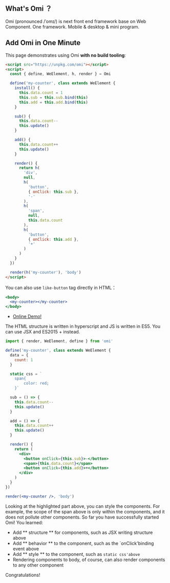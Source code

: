 ## What's Omi ？

Omi (pronounced /ˈomɪ/) is next front end framework base on Web Component. One framework. Mobile & desktop & mini program.

## Add Omi in One Minute

This page demonstrates using Omi **with no build tooling**:

```html
<script src="https://unpkg.com/omi"></script>
<script>
  const { define, WeElement, h, render } = Omi

  define('my-counter', class extends WeElement {
    install() {
      this.data.count = 1
      this.sub = this.sub.bind(this)
      this.add = this.add.bind(this)
    }

    sub() {
      this.data.count--
      this.update()
    }

    add() {
      this.data.count++
      this.update()
    }

    render() {
      return h(
        'div',
        null,
        h(
          'button',
          { onClick: this.sub },
          '-'
        ),
        h(
          'span',
          null,
          this.data.count
        ),
        h(
          'button',
          { onClick: this.add },
          '+'
        )
      )
    }
  })

  render(h('my-counter'), 'body')
</script>
```

You can also use `like-button` tag directly in HTML：

```jsx
<body>
  <my-counter></my-counter>
</body>
```

- [Online Demo!](https://tencent.github.io/omi/assets/omi.html)

The HTML structure is written in hyperscript and JS is written in ES5. You can use JSX and ES2015 + instead.


```jsx {9-12}
import { render, WeElement, define } from 'omi'

define('my-counter', class extends WeElement {
  data = {
    count: 1
  }

  static css = `
    span{
        color: red;
    }`

  sub = () => {
    this.data.count--
    this.update()
  }

  add = () => {
    this.data.count++
    this.update()
  }

  render() {
    return (
      <div>
        <button onClick={this.sub}>-</button>
        <span>{this.data.count}</span>
        <button onClick={this.add}>+</button>
      </div>
    )
  }
})

render(<my-counter />, 'body')
```

Looking at the highlighted part above, you can style the components. For example, the scope of the span above is only within the components, and it does not pollute other components. So far you have successfully started Omi! You learned:

* Add ** structure ** for components, such as JSX writing structure above
* Add ** behavior ** to the component, such as the `onClick'binding event above
* Add ** style ** to the component, such as `static css'above`
* Rendering components to body, of course, can also render components to any other component



Congratulations!